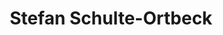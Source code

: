 ---
avatar: /images/people/stefan.jpg
avatar_small: /images/people/stefan_small.jpg
bio: "Hi there \U0001F44B"
gplus: null
homepage: https://github.com/stefans-o
instagram: null
linkedin: null
title: Stefan Schulte-Ortbeck
twitter: null
type: guest
username: stefan
youtube: null
---